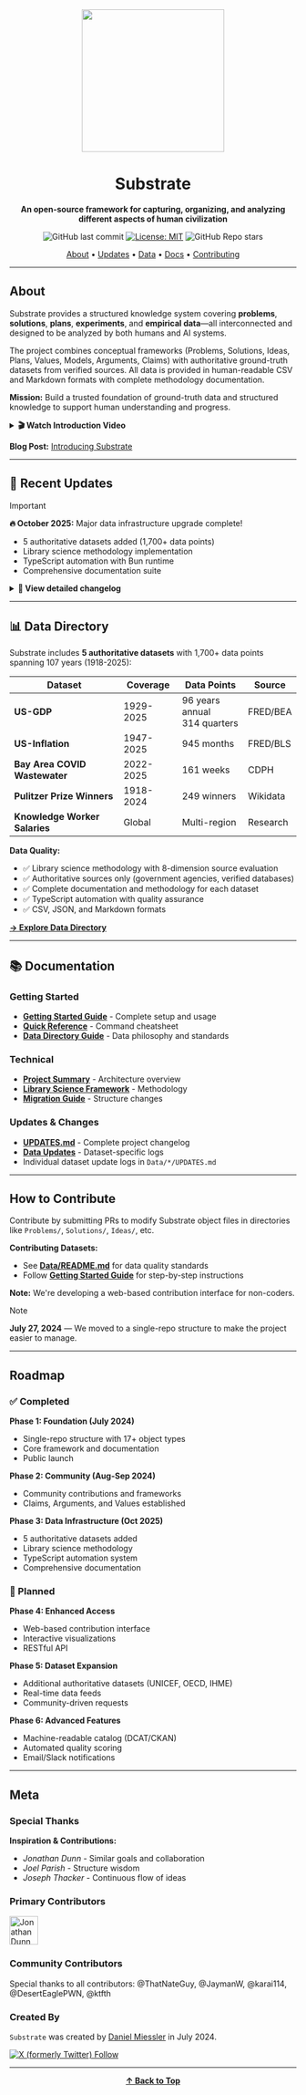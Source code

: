 <div align="center">

<img src="https://github.com/user-attachments/assets/2137f529-e5de-4d8e-9ae2-3d67a797d0c9" width="250"/>

# Substrate

**An open-source framework for capturing, organizing, and analyzing different aspects of human civilization**

![GitHub last commit](https://img.shields.io/github/last-commit/danielmiessler/Substrate)
[![License: MIT](https://img.shields.io/badge/License-MIT-green.svg)](https://opensource.org/licenses/MIT)
![GitHub Repo stars](https://img.shields.io/github/stars/danielmiessler/Substrate)

[About](#about) • [Updates](#-recent-updates) • [Data](#-data-directory) • [Docs](#-documentation) • [Contributing](#how-to-contribute)

</div>

---

## About

Substrate provides a structured knowledge system covering **problems**, **solutions**, **plans**, **experiments**, and **empirical data**—all interconnected and designed to be analyzed by both humans and AI systems.

The project combines conceptual frameworks (Problems, Solutions, Ideas, Plans, Values, Models, Arguments, Claims) with authoritative ground-truth datasets from verified sources. All data is provided in human-readable CSV and Markdown formats with complete methodology documentation.

**Mission:** Build a trusted foundation of ground-truth data and structured knowledge to support human understanding and progress.

<details>
<summary><strong>🎬 Watch Introduction Video</strong></summary>

<br/>

<div align="center">
<a href="https://www.youtube.com/watch?v=ky7ejowc_qY">
  <img src="https://img.youtube.com/vi/ky7ejowc_qY/0.jpg" alt="Watch the Substrate Intro Video" width="500">
</a>
</div>

</details>

**Blog Post:** [Introducing Substrate](https://danielmiessler.com/p/introducing-substrate)

---

## 🚀 Recent Updates

> [!IMPORTANT]
> **🔥 October 2025:** Major data infrastructure upgrade complete!
>
> - 5 authoritative datasets added (1,700+ data points)
> - Library science methodology implementation
> - TypeScript automation with Bun runtime
> - Comprehensive documentation suite

<details>
<summary><strong>📅 View detailed changelog</strong></summary>

### Recent Changes

**2025-10-25 - Dataset Updates**
- ✅ Pulitzer Prize, GDP, and inflation data refreshed
- ✅ Knowledge Worker Salaries validation completed

**2025-10-18 - New Dataset**
- 🆕 Knowledge Worker Global Compensation added

**2025-10-16 - Infrastructure**
- 🏗️ Library science methodology (8-dimension evaluation)
- ⚡ TypeScript automation with auto-discovery
- 📊 Central logging and health monitoring
- 📚 Documentation suite (Getting Started, Technical Summary, Quick Reference)

**2025-10-07 - Major Datasets**
- 🆕 Pulitzer Prize Winners (1918-2024, 249 winners)
- 🆕 Bay Area COVID Wastewater (161 weeks, 2022-2025)

**2025-10-06 - Automation & Data**
- 🤖 GitHub Actions workflows (Code Review, PR Assistant)
- 🆕 U.S. Inflation dataset (945 months, 1947-2025)

**2024-09 - Community**
- 📝 Claims, Arguments, and Values frameworks established
- 🌍 Multiple community contributions

**2024-07 - Foundation**
- 🏗️ Single-repo structure
- 🚀 Public launch

### Project Stats (2025-10-27)

**Data:** 5 datasets • 1,700+ points • 107-year span (1918-2025)

**Infrastructure:** TypeScript automation • Library science framework • GitHub Actions

**Community:** 6+ contributors • 10+ merged PRs • 17 object types

**Docs:** 8,000+ lines markdown • 25+ documentation files

**[→ Full update history](./UPDATES.md)**

</details>

---

## 📊 Data Directory

Substrate includes **5 authoritative datasets** with 1,700+ data points spanning 107 years (1918-2025):

| Dataset | Coverage | Data Points | Source |
|---------|----------|-------------|--------|
| **US-GDP** | 1929-2025 | 96 years annual<br>314 quarters | FRED/BEA |
| **US-Inflation** | 1947-2025 | 945 months | FRED/BLS |
| **Bay Area COVID Wastewater** | 2022-2025 | 161 weeks | CDPH |
| **Pulitzer Prize Winners** | 1918-2024 | 249 winners | Wikidata |
| **Knowledge Worker Salaries** | Global | Multi-region | Research |

**Data Quality:**
- ✅ Library science methodology with 8-dimension source evaluation
- ✅ Authoritative sources only (government agencies, verified databases)
- ✅ Complete documentation and methodology for each dataset
- ✅ TypeScript automation with quality assurance
- ✅ CSV, JSON, and Markdown formats

**[→ Explore Data Directory](./Data/README.md)**

---

## 📚 Documentation

### Getting Started
- **[Getting Started Guide](./GETTING_STARTED.md)** - Complete setup and usage
- **[Quick Reference](./QUICK_REFERENCE.md)** - Command cheatsheet
- **[Data Directory Guide](./Data/README.md)** - Data philosophy and standards

### Technical
- **[Project Summary](./PROJECT_SUMMARY.md)** - Architecture overview
- **[Library Science Framework](./Data/README-LIBRARY-SCIENCE.md)** - Methodology
- **[Migration Guide](./Data/MIGRATION-GUIDE.md)** - Structure changes

### Updates & Changes
- **[UPDATES.md](./UPDATES.md)** - Complete project changelog
- **[Data Updates](./Data/UPDATES.md)** - Dataset-specific logs
- Individual dataset update logs in `Data/*/UPDATES.md`

---

## How to Contribute

Contribute by submitting PRs to modify Substrate object files in directories like `Problems/`, `Solutions/`, `Ideas/`, etc.

**Contributing Datasets:**
- See **[Data/README.md](./Data/README.md)** for data quality standards
- Follow **[Getting Started Guide](./GETTING_STARTED.md)** for step-by-step instructions

**Note:** We're developing a web-based contribution interface for non-coders.

> [!NOTE]
> **July 27, 2024** — We moved to a single-repo structure to make the project easier to manage.

---

## Roadmap

### ✅ Completed

**Phase 1: Foundation (July 2024)**
- Single-repo structure with 17+ object types
- Core framework and documentation
- Public launch

**Phase 2: Community (Aug-Sep 2024)**
- Community contributions and frameworks
- Claims, Arguments, and Values established

**Phase 3: Data Infrastructure (Oct 2025)**
- 5 authoritative datasets added
- Library science methodology
- TypeScript automation system
- Comprehensive documentation

### 🚧 Planned

**Phase 4: Enhanced Access**
- Web-based contribution interface
- Interactive visualizations
- RESTful API

**Phase 5: Dataset Expansion**
- Additional authoritative datasets (UNICEF, OECD, IHME)
- Real-time data feeds
- Community-driven requests

**Phase 6: Advanced Features**
- Machine-readable catalog (DCAT/CKAN)
- Automated quality scoring
- Email/Slack notifications

---

## Meta

### Special Thanks

**Inspiration & Contributions:**
- _Jonathan Dunn_ - Similar goals and collaboration
- _Joel Parish_ - Structure wisdom
- _Joseph Thacker_ - Continuous flow of ideas

### Primary Contributors

<a href="https://github.com/xssdoctor"><img src="https://avatars.githubusercontent.com/u/9218431?v=4" title="Jonathan Dunn" width="50" height="50"></a>

### Community Contributors

Special thanks to all contributors: @ThatNateGuy, @JaymanW, @karai114, @DesertEaglePWN, @ktfth

### Created By

`Substrate` was created by <a href="https://danielmiessler.com/subscribe" target="_blank">Daniel Miessler</a> in July 2024.

<a href="https://twitter.com/intent/user?screen_name=danielmiessler">![X (formerly Twitter) Follow](https://img.shields.io/twitter/follow/danielmiessler)</a>

---

<div align="center">

**[↑ Back to Top](#substrate)**

</div>
